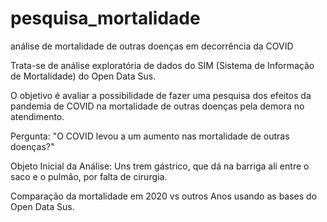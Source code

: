 # pesquisa_mortalidade
análise de mortalidade de outras doenças em decorrência da COVID


Trata-se de análise exploratória de dados do SIM (Sistema de Informação de Mortalidade) do Open Data Sus.

O objetivo é avaliar a possibilidade de fazer uma pesquisa dos efeitos da pandemia de COVID na mortalidade de outras doenças pela demora no atendimento.

Pergunta: "O COVID levou a um aumento nas mortalidade de outras doenças?"

Objeto Inicial da Análise: Uns trem gástrico, que dá na barriga ali entre o saco e o pulmão, por falta de cirurgia.

Comparação da mortalidade em 2020 vs outros Anos usando as bases do Open Data Sus.

